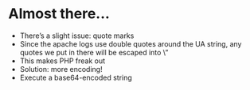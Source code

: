 # Almost there...

- There’s a slight issue: quote marks
- Since the apache logs use double quotes around the UA string, any quotes we put in there will be escaped into \”
- This makes PHP freak out
- Solution: more encoding!
- Execute a base64-encoded string